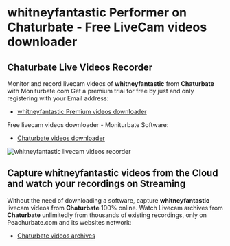 # whitneyfantastic Performer on Chaturbate - Free LiveCam videos downloader

## Chaturbate Live Videos Recorder

Monitor and record livecam videos of **whitneyfantastic** from **Chaturbate** with Moniturbate.com
Get a premium trial for free by just and only registering with your Email address:
* [whitneyfantastic Premium videos downloader](https://moniturbate.com/request-demo-licence-key.html)

Free livecam videos downloader - Moniturbate Software:
* [Chaturbate videos downloader](https://moniturbate.com/moniturbate-download-software.html)

![whitneyfantastic livecam videos recorder](https://peachurnet.com/templates/moniturbate-software.png)


## Capture whitneyfantastic videos from the Cloud and watch your recordings on Streaming

Without the need of downloading a software, capture **whitneyfantastic** livecam videos from **Chaturbate** 100% online.
Watch Livecam archives from **Chaturbate** unlimitedly from thousands of existing recordings, only on Peachurbate.com and its websites network:
* [Chaturbate videos archives](https://peachurnet.com/)